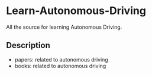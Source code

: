 # Learn-Autonomous-Driving
All the source for learning Autonomous Driving.
## Description
- papers: related to autonomous driving
- books: related to autonomous driving
